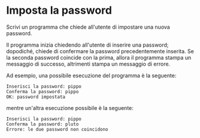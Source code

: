 # Imposta la password

Scrivi un programma che chiede all'utente di impostare una nuova password. 

Il programma inizia chiedendo all'utente di inserire una password; dopodiché, chiede di confermare la password precedentemente inserita.
Se la seconda password coincide con la prima, allora il programma stampa un messaggio di successo, altrimenti stampa un messaggio di errore.

Ad esempio, una possibile esecuzione del programma è la seguente:
```
Inserisci la password: pippo
Conferma la password: pippo
OK: password impostata
```
mentre un'altra esecuzione possibile è la seguente:
```
Inserisci la password: pippo
Conferma la password: pluto
Errore: le due password non coincidono
```
